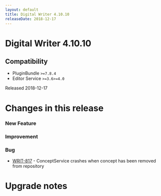 ```yaml
---
layout: default
title: Digital Writer 4.10.10
releaseDate: 2018-12-17
---
```

<div class="jumbotron">
    <h1>Digital Writer 4.10.10</h1>    
    <h2>Compatibility</h2>
    <ul>
        <li>PluginBundle <code>>=7.8.4</code></li>
        <li>Editor Service <code>>=3.6</code><code>>=4.0</code></li>
    </ul>
</div>

Released 2018-12-17

 

# Changes in this release  


### New Feature 



### Improvement 



### Bug 
 
 * [WRIT-817](https://jira.infomaker.se/browse/WRIT-817) - ConceptService crashes when concept has been removed from repository 




# Upgrade notes  
           

